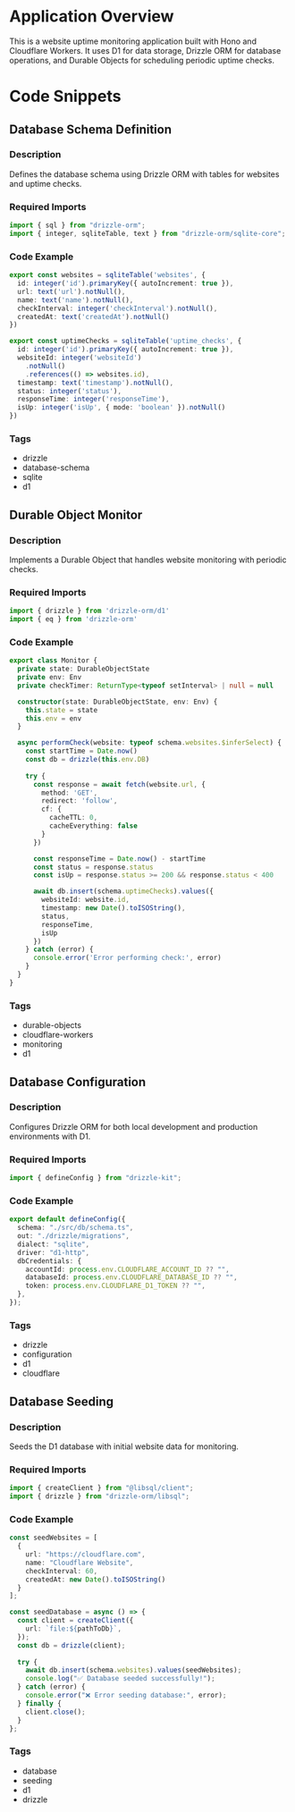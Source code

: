 # Application Overview
This is a website uptime monitoring application built with Hono and Cloudflare Workers. It uses D1 for data storage, Drizzle ORM for database operations, and Durable Objects for scheduling periodic uptime checks.

# Code Snippets

## Database Schema Definition
### Description
Defines the database schema using Drizzle ORM with tables for websites and uptime checks.

### Required Imports
```typescript
import { sql } from "drizzle-orm";
import { integer, sqliteTable, text } from "drizzle-orm/sqlite-core";
```

### Code Example
```typescript
export const websites = sqliteTable('websites', {
  id: integer('id').primaryKey({ autoIncrement: true }),
  url: text('url').notNull(),
  name: text('name').notNull(),
  checkInterval: integer('checkInterval').notNull(),
  createdAt: text('createdAt').notNull()
})

export const uptimeChecks = sqliteTable('uptime_checks', {
  id: integer('id').primaryKey({ autoIncrement: true }),
  websiteId: integer('websiteId')
    .notNull()
    .references(() => websites.id),
  timestamp: text('timestamp').notNull(),
  status: integer('status'),
  responseTime: integer('responseTime'),
  isUp: integer('isUp', { mode: 'boolean' }).notNull()
})
```

### Tags
- drizzle
- database-schema
- sqlite
- d1

## Durable Object Monitor
### Description
Implements a Durable Object that handles website monitoring with periodic checks.

### Required Imports
```typescript
import { drizzle } from 'drizzle-orm/d1'
import { eq } from 'drizzle-orm'
```

### Code Example
```typescript
export class Monitor {
  private state: DurableObjectState
  private env: Env
  private checkTimer: ReturnType<typeof setInterval> | null = null

  constructor(state: DurableObjectState, env: Env) {
    this.state = state
    this.env = env
  }

  async performCheck(website: typeof schema.websites.$inferSelect) {
    const startTime = Date.now()
    const db = drizzle(this.env.DB)
    
    try {
      const response = await fetch(website.url, {
        method: 'GET',
        redirect: 'follow',
        cf: {
          cacheTTL: 0,
          cacheEverything: false
        }
      })

      const responseTime = Date.now() - startTime
      const status = response.status
      const isUp = response.status >= 200 && response.status < 400

      await db.insert(schema.uptimeChecks).values({
        websiteId: website.id,
        timestamp: new Date().toISOString(),
        status,
        responseTime,
        isUp
      })
    } catch (error) {
      console.error('Error performing check:', error)
    }
  }
}
```

### Tags
- durable-objects
- cloudflare-workers
- monitoring
- d1

## Database Configuration
### Description
Configures Drizzle ORM for both local development and production environments with D1.

### Required Imports
```typescript
import { defineConfig } from "drizzle-kit";
```

### Code Example
```typescript
export default defineConfig({
  schema: "./src/db/schema.ts",
  out: "./drizzle/migrations",
  dialect: "sqlite",
  driver: "d1-http",
  dbCredentials: {
    accountId: process.env.CLOUDFLARE_ACCOUNT_ID ?? "",
    databaseId: process.env.CLOUDFLARE_DATABASE_ID ?? "",
    token: process.env.CLOUDFLARE_D1_TOKEN ?? "",
  },
});
```

### Tags
- drizzle
- configuration
- d1
- cloudflare

## Database Seeding
### Description
Seeds the D1 database with initial website data for monitoring.

### Required Imports
```typescript
import { createClient } from "@libsql/client";
import { drizzle } from "drizzle-orm/libsql";
```

### Code Example
```typescript
const seedWebsites = [
  {
    url: "https://cloudflare.com",
    name: "Cloudflare Website",
    checkInterval: 60,
    createdAt: new Date().toISOString()
  }
];

const seedDatabase = async () => {
  const client = createClient({
    url: `file:${pathToDb}`,
  });
  const db = drizzle(client);
  
  try {
    await db.insert(schema.websites).values(seedWebsites);
    console.log("✅ Database seeded successfully!");
  } catch (error) {
    console.error("❌ Error seeding database:", error);
  } finally {
    client.close();
  }
};
```

### Tags
- database
- seeding
- d1
- drizzle